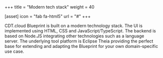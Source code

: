 +++
title = "Modern tech stack"
weight = 40

[asset]
  icon = "fab fa-html5"
  url = "#"
+++

CDT.cloud Blueprint is built on a modern technology stack. The UI is implemented using HTML, CSS and JavaScript/TypeScript. The backend is based on Node.JS integrating other technologies such as a language server. The underlying tool platform is Eclipse Theia providing the perfect base for extending and adapting the Blueprint for your own domain-specific use case.